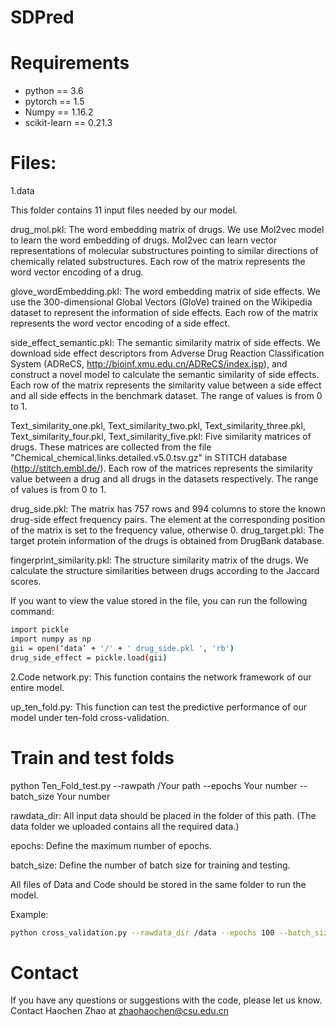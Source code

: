 # SDPred



# Requirements
* python == 3.6
* pytorch == 1.5
* Numpy == 1.16.2
* scikit-learn == 0.21.3


# Files:
1.data

This folder contains 11 input files needed by our model.

drug_mol.pkl: The word embedding matrix of drugs. We use Mol2vec model to learn the word embedding of drugs. Mol2vec can learn vector representations of molecular substructures pointing to similar directions of chemically related substructures. Each row of the matrix represents the word vector encoding of a drug.

glove_wordEmbedding.pkl: The word embedding matrix of side effects. We use the 300-dimensional Global Vectors (GloVe) trained on the Wikipedia dataset to represent the information of side effects. Each row of the matrix represents the word vector encoding of a side effect.

side_effect_semantic.pkl: The semantic similarity matrix of side effects. We download side effect descriptors from Adverse Drug Reaction Classification System (ADReCS, http://bioinf.xmu.edu.cn/ADReCS/index.jsp), and construct a novel model to calculate the semantic similarity of side effects. Each row of the matrix represents the similarity value between a side effect and all side effects in the benchmark dataset. The range of values is from 0 to 1.

Text_similarity_one.pkl, Text_similarity_two.pkl, Text_similarity_three.pkl, Text_similarity_four.pkl, Text_similarity_five.pkl: Five similarity matrices of drugs. These matrices are collected from the file "Chemical_chemical.links.detailed.v5.0.tsv.gz" in STITCH database (http://stitch.embl.de/). Each row of the matrices represents the similarity value between a drug and all drugs in the datasets respectively. The range of values is from 0 to 1.

drug_side.pkl: The matrix has 757 rows and 994 columns to store the known drug-side effect frequency pairs. The element at the corresponding position of the matrix is set to the frequency value, otherwise 0.
drug_target.pkl: The target protein information of the drugs is obtained from DrugBank database.

fingerprint_similarity.pkl: The structure similarity matrix of the drugs. We calculate the structure similarities between drugs according to the Jaccard scores.



If you want to view the value stored in the file, you can run the following command:

```bash
import pickle
import numpy as np
gii = open(‘data’ + '/' + ' drug_side.pkl ', 'rb')
drug_side_effect = pickle.load(gii)
```


2.Code
network.py: This function contains the network framework of our entire model.

up_ten_fold.py: This function can test the predictive performance of our model under ten-fold cross-validation.


# Train and test folds
python Ten_Fold_test.py --rawpath /Your path --epochs Your number --batch_size Your number

rawdata_dir: All input data should be placed in the folder of this path. (The data folder we uploaded contains all the required data.)

epochs: Define the maximum number of epochs.

batch_size: Define the number of batch size for training and testing.

All files of Data and Code should be stored in the same folder to run the model.

Example:

```bash
python cross_validation.py --rawdata_dir /data --epochs 100 --batch_size 256
```
# Contact 
If you have any questions or suggestions with the code, please let us know. Contact Haochen Zhao at zhaohaochen@csu.edu.cn

